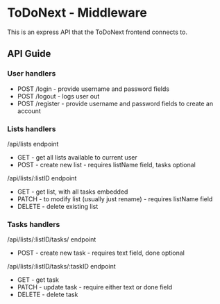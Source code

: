 # ToDoNext - Middleware

This is an express API that the ToDoNext frontend connects to.

## API Guide

### User handlers
* POST /login - provide username and password fields
* POST /logout - logs user out
* POST /register - provide username and password fields to create an account

### Lists handlers
/api/lists endpoint

* GET - get all lists available to current user
* POST - create new list - requires listName field, tasks optional

/api/lists/:listID endpoint
+ GET - get list, with all tasks embedded
+ PATCH - to modify list (usually just rename) - requires listName field
+ DELETE - delete existing list 

### Tasks handlers
/api/lists/:listID/tasks/ endpoint
+ POST - create new task - requires text field, done optional

/api/lists/:listID/tasks/:taskID endpoint
+ GET - get task  
+ PATCH - update task - require either text or done field
+ DELETE - delete task 
